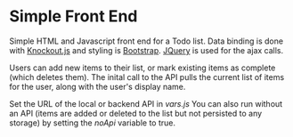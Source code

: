 # Simple Front End

Simple HTML and Javascript front end for a Todo list. Data binding is done with [Knockout.js](https://knockoutjs.com/) and styling is [Bootstrap](http://getbootstrap.com/). [JQuery](http://jquery.com/) is used for the ajax calls. 

Users can add new items to their list, or mark existing items as complete (which deletes them). The inital call to the API pulls the current list of items for the user, along with the user's display name. 

Set the URL of the local or backend API in *vars.js* You can also run without an API (items are added or deleted to the list but not persisted to any storage) by setting the *noApi* variable to true. 